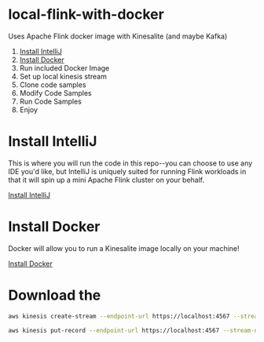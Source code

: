 # local-flink-with-docker
Uses Apache Flink docker image with Kinesalite (and maybe Kafka)

1. [Install IntelliJ](https://www.jetbrains.com/help/idea/installation-guide.html)
2. [Install Docker](https://docs.docker.com/engine/install/)
3. Run included Docker Image
4. Set up local kinesis stream
5. Clone code samples
6. Modify Code Samples
7. Run Code Samples
8. Enjoy



# Install IntelliJ
This is where you will run the code in this repo--you can choose to use any IDE you'd like, but IntelliJ is uniquely suited for running Flink workloads in that it will spin up a mini Apache Flink cluster on your behalf.

[Install IntelliJ](https://www.jetbrains.com/help/idea/installation-guide.html)

# Install Docker 
Docker will allow you to run a Kinesalite image locally on your machine!
 
[Install Docker](https://docs.docker.com/engine/install/)

# Download the 
```bash
aws kinesis create-stream --endpoint-url https://localhost:4567 --stream-name my-local-stream --shard-count 6 --no-verify-ssl
```

```bash
aws kinesis put-record --endpoint-url https://localhost:4567 --stream-name my-local-stream --data stephanie --partition-key 123 --no-verify-ssl
```

